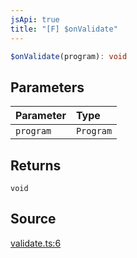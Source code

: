 ```yaml
---
jsApi: true
title: "[F] $onValidate"
---
```


```ts
$onValidate(program): void
```

## Parameters

| Parameter | Type      |
| :-------- | :-------- |
| `program` | `Program` |

## Returns

`void`

## Source

[validate.ts:6](https://github.com/markcowl/cadl/blob/1a6d2b70/packages/http/src/validate.ts#L6)

